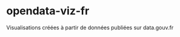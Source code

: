 opendata-viz-fr
===============

Visualisations créées à partir de données publiées sur data.gouv.fr
